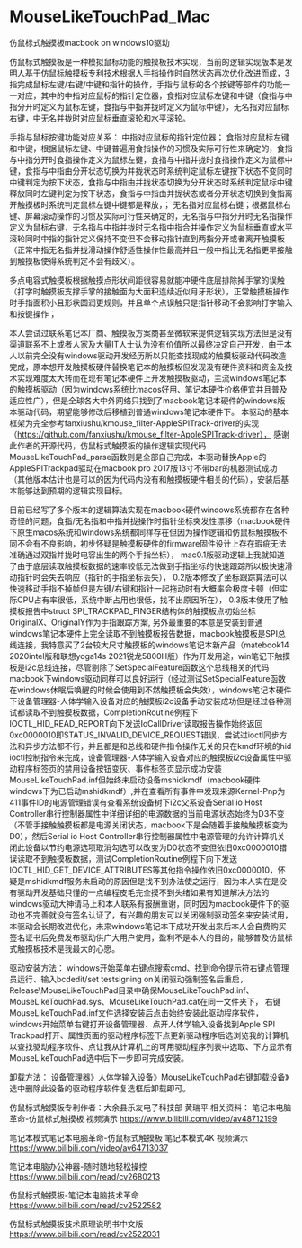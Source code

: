 # MouseLikeTouchPad_Mac
仿鼠标式触摸板macbook on windows10驱动

仿鼠标式触摸板是一种模拟鼠标功能的触摸板技术实现，当前的逻辑实现版本是发明人基于仿鼠标触摸板专利技术根据人手指操作时自然状态再次优化改进而成，3指完成鼠标左键/右键/中键和指针的操作，手指与鼠标的各个按键等部件的功能一一对应，其中的中指对应鼠标的指针定位器，食指对应鼠标左键和中键（食指与中指分开时定义为鼠标左键，食指与中指并拢时定义为鼠标中键），无名指对应鼠标右键，中无名并拢时对应鼠标垂直滚轮和水平滚轮。

手指与鼠标按键功能对应关系： 中指对应鼠标的指针定位器； 食指对应鼠标左键和中键，根据鼠标左键、中键普遍用食指操作的习惯及实际可行性来确定的，食指与中指分开时食指操作定义为鼠标左键，食指与中指并拢时食指操作定义为鼠标中键，食指与中指由分开状态切换为并拢状态时系统判定鼠标左键按下状态不变同时中键判定为按下状态，食指与中指由并拢状态切换为分开状态时系统判定鼠标中键释放同时左键判定为按下状态，食指与中指由并拢状态或者分开状态切换到食指离开触摸板时系统判定鼠标左键中键都是释放，； 无名指对应鼠标右键；根据鼠标右键、屏幕滚动操作的习惯及实际可行性来确定的，无名指与中指分开时无名指操作定义为鼠标右键，无名指与中指并拢时无名指中指合并操作定义为鼠标垂直或水平滚轮同时中指的指针定义保持不变但不会移动指针直到两指分开或者离开触摸板（正常中指无名指并拢滑动操作舒适性操作性最高并且一般中指比无名指更早接触到触摸板使得系统判定不会有歧义）。

多点电容式触摸板根据触摸点形状间距很容易就能冲硬件底层排除掉手掌的误触（打字时触摸板支撑手掌的接触面为大面积连续近似月牙形状），正常触摸板操作时手指面积小且形状圆润更规则，并且单个点误触只是指针移动不会影响打字输入和按键操作；

本人尝试过联系笔记本厂商、触摸板方案商甚至微软来提供逻辑实现方法但是没有渠道联系不上或者人家及大量IT人士认为没有价值所以最终决定自己开发，由于本人以前完全没有windows驱动开发经历所以只能查找现成的触摸板驱动代码改造完成，原本想开发触摸板硬件替换笔记本的触摸板但发现没有硬件资料和资金及技术实现难度太大转而在现有笔记本硬件上开发触摸板驱动，主流windows笔记本的触摸板驱动（因为windows系统比macos好用、笔记本硬件价格便宜并且普及适应性广），但是全球各大中外网络只找到了macbook笔记本硬件的windows版本驱动代码，期望能够修改后移植到普通windows笔记本硬件下。 
本驱动的基本框架为完全参考fanxiushu/kmouse_filter-AppleSPITrack-driver的实现（https://github.com/fanxiushu/kmouse_filter-AppleSPITrack-driver），
感谢此作者的开源代码，仿鼠标式触摸板的操作逻辑实现代码MouseLikeTouchPad_parse函数则是全部自己完成，本驱动替换Apple的AppleSPITrackpad驱动在macbook pro 2017版13寸不带bar的机器测试成功（其他版本估计也是可以的因为代码内没有和触摸板硬件相关的代码），安装后基本能够达到预期的逻辑实现目标。 

目前已经写了多个版本的逻辑算法实现在macbook硬件windows系统都存在各种奇怪的问题，食指/无名指和中指并拢操作时指针坐标突发性漂移（macbook硬件下原生macos系统和windows系统都同样存在但因为操作逻辑和仿鼠标触摸板不同不会有不良影响，初步怀疑是触摸板硬件的firmware固件设计上存在瑕疵无法准确通过双指并拢时电容出生的两个手指坐标），
mac0.1版驱动逻辑上我就知道了由于底层读取触摸板数据的速率较低无法做到手指坐标的快速跟踪所以极快速滑动指针时会失去响应（指针的手指坐标丢失），
0.2版本修改了坐标跟踪算法可以快速移动手指不掉帧但是左键/右键和指针一起拖动时有大概率会极度卡顿（但实际CPU占有率很低，系统中断占用也很低，找不出原因所在），
0.3版本使用了触摸板报告中struct SPI_TRACKPAD_FINGER结构体的触摸板点初始坐标OriginalX、OriginalY作为手指跟踪方案,
另外最重要的本意是安装到普通windows笔记本硬件上完全读取不到触摸板报告数据，macbook触摸板是SPI总线连接，我特意买了2台较大尺寸触摸板的windows笔记本新产品（matebook14 2020intel版和联想yoga14s 2021锐龙5800H版）作为开发用途，win笔记下触摸板是i2c总线连接，尽管剔除了SetSpecialFeature函数这个总线相关的代码macbook下windows驱动同样可以良好运行（经过测试SetSpecialFeature函数在windows休眠后唤醒的时候会使用到不然触摸板会失效），windows笔记本硬件下设备管理器-人体学输入设备对应的触摸板i2c设备手动安装成功但是经过各种测试都读取不到触摸板数据，CompletionRoutine例程下IOCTL_HID_READ_REPORT向下发送IoCallDriver读取报告操作始终返回0xc0000010即STATUS_INVALID_DEVICE_REQUEST错误，尝试过ioctl同步方法和异步方法都不行，并且都是和总线和硬件指令操作无关的只在kmdf环境的hid ioctl控制指令来完成，设备管理器-人体学输入设备对应的触摸板i2c设备属性中驱动程序标签页的禁用设备按钮变灰、事件标签页显示成功安装MouseLikeTouchPad.inf但始终未启动设备mshidkmdf（macbook硬件windows下为已启动mshidkmdf）,并在查看所有事件中发现来源Kernel-Pnp为411事件ID的电源管理错误有查看系统设备树下i2c父系设备Serial io Host Controller串行控制器属性中详细详细的电源数据的当前电源状态始终为D3不变（不管手接触触摸板都是电源关闭状态，macbook下是会随着手接触触摸板变为D0），然后Serial io Host Controller串行控制器属性中电源管理的允许计算机关闭此设备以节约电源选项取消勾选可以改变为D0状态不变但依旧0xc0000010错误读取不到触摸板数据，测试CompletionRoutine例程下向下发送IOCTL_HID_GET_DEVICE_ATTRIBUTES等其他指令操作依旧0xc0000010，怀疑是mshidkmdf服务未启动的原因但是找不到办法使之运行，因为本人实在是没有驱动开发基础只懂的一点编程皮毛完全摸不到头绪如果有知道解决方法的windows驱动大神请马上和本人联系有报酬重谢，同时因为macbook硬件下的驱动也不完善就没有签名认证了，有兴趣的朋友可以关闭强制驱动签名来安装试用，本驱动会长期改进优化，未来windows笔记本下成功开发出来后本人会自费购买签名证书后免费发布驱动供广大用户使用，盈利不是本人的目的，能够普及仿鼠标式触摸板技术是我最大的心愿。

驱动安装方法： windows开始菜单右键点搜索cmd、找到命令提示符右键点管理员运行、输入bcdedit/set testsigning on关闭驱动强制签名后重启， Release\MouseLikeTouchPad目录中确保MouseLikeTouchPad.inf、MouseLikeTouchPad.sys、MouseLikeTouchPad.cat在同一文件夹下， 右键MouseLikeTouchPad.inf文件选择安装后点击始终安装此驱动程序软件， windows开始菜单右键打开设备管理器、点开人体学输入设备找到Apple SPI Trackpad打开、属性页面的驱动程序标签下点更新驱动程序后选浏览我的计算机以查找驱动程序软件、点让我从计算机上的可用驱动程序列表中选取、下方显示有MouseLikeTouchPad选中后下一步即可完成安装。

卸载方法： 设备管理器》人体学输入设备》MouseLikeTouchPad右键卸载设备》选中删除此设备的驱动程序软件复选框后卸载即可。

仿鼠标式触摸板专利作者：大余县乐友电子科技部 黄瑞平 相关资料： 笔记本电脑革命-仿鼠标式触摸板 视频演示 https://www.bilibili.com/video/av48712199

笔记本模式笔记本电脑革命-仿鼠标式触摸板 笔记本模式4K 视频演示 https://www.bilibili.com/video/av64713037

笔记本电脑办公神器-随时随地轻松操控 https://www.bilibili.com/read/cv2680213

仿鼠标式触摸板-笔记本电脑技术革命 https://www.bilibili.com/read/cv2522582

仿鼠标式触摸板技术原理说明书中文版 https://www.bilibili.com/read/cv2522031
